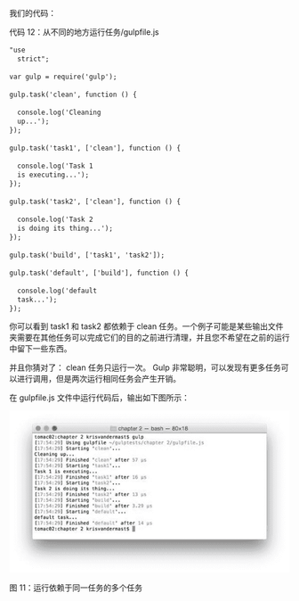   

我们的代码：

代码 12：从不同的地方运行任务/gulpfile.js

```
"use
  strict";

var gulp = require('gulp');

gulp.task('clean', function () {

  console.log('Cleaning
  up...');
});

gulp.task('task1', ['clean'], function () {

  console.log('Task 1
  is executing...');
});

gulp.task('task2', ['clean'], function () {

  console.log('Task 2
  is doing its thing...');
});

gulp.task('build', ['task1', 'task2']);

gulp.task('default', ['build'], function () {

  console.log('default
  task...');
});

```

你可以看到 task1 和 task2 都依赖于 clean 任务。一个例子可能是某些输出文件夹需要在其他任务可以完成它们的目的之前进行清理，并且您不希望在之前的运行中留下一些东西。

并且你猜对了： clean 任务只运行一次。 Gulp 非常聪明，可以发现有更多任务可以进行调用，但是两次运行相同任务会产生开销。

在 gulpfile.js 文件中运行代码后，输出如下图所示：

![](img/00014.jpeg)

图 11：运行依赖于同一任务的多个任务